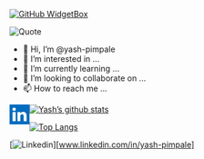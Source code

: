 [![GitHub WidgetBox](https://github-widgetbox.vercel.app/api/profile?username=yash-pimpale&data=followers,repositories,stars,commits&theme=viridescent)](https://github.com/Jurredr/github-widgetbox)

![Quote](https://github-readme-quotes.herokuapp.com/quote?quoteCategory=motivational)

- 👋 Hi, I’m @yash-pimpale
- 👀 I’m interested in ...
- 🌱 I’m currently learning ...
- 💞️ I’m looking to collaborate on ...
- 📫 How to reach me ...

<a href="www.linkedin.com/in/yash-pimpale"><img align="left" src="https://github.com/yash-pimpale/yash-pimpale/blob/main/Media/LinkedIn.png" width="35px" height="35px"/></a>


[![Yash’s github stats](https://github-readme-stats.vercel.app/api?username=yash-pimpale)](https://github.com/yash-pimpale)

[![Top Langs](https://github-readme-stats.vercel.app/api/top-langs/?username=yash-pimpale&layout=compact)](https://github.com/yash-pimpale)

[![Linkedin](https://github.com/yash-pimpale/yash-pimpale/blob/main/Media/LinkedIn.png|width=400px(LinkedIn))][www.linkedin.com/in/yash-pimpale]
